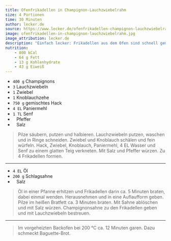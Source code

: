 ```yaml
---
title: Ofenfrikadellen in Champignon-Lauchzwiebelrahm
size: 4 Portionen
time: 30 Minuten
author: lecker.de
source: https://www.lecker.de/ofenfrikadellen-champignon-lauchzwiebelrahm-76345.html
image: ofenfrikadellen-in-champignon-lauchzwiebelrahm.jpg
image_attribution: lecker.de
description: "Einfach lecker: Frikadellen aus dem Ofen sind schnell gemacht. Im Ofen verleihen die Buletten außerdem der Champignonsoße den letzten Pfiff."
nutrition:
	- 800 kCal
	- 64 g Fett
	- 13 g Kohlenhydrate
	- 43 g Eiweiß
---
```


* `400 g` Champignons
* `3` Lauchzwiebeln
* `1` Zwiebel
* `1` Knoblauchzehe
* `750 g` gemischtes Hack
* `4 EL` Paniermehl
* `1 TL` Senf
* ` ` Pfeffer
* ` ` Salz

> Pilze säubern, putzen und halbieren. Lauchzwiebeln putzen, waschen und
> in Ringe schneiden. Zwiebel und Knoblauch schälen und fein würfeln.
> Hack, Zwiebel, Knoblauch, Paniermehl, 4 EL Wasser und Senf zu einem
> glatten Teig verkneten. Mit Salz und Pfeffer würzen. Zu 4 Frikadellen
> formen.

---

* `4 EL` Öl
* `200 g` Schlagsahne
* ` ` Salz

> Öl in einer Pfanne erhitzen und Frikadellen darin ca. 5 Minuten braten,
> dabei einmal wenden. Herausnehmen und in eine Auflaufform geben. Pilze
> im heißen Bratfett ca. 3 Minuten braten. Mit Sahne ablöschen und
> mit Salz würzen. Champignonsahne zu den Frikadellen geben und mit
> Lauchzwiebeln bestreuen.

---

> Im vorgeheizten Backofen bei 200 °C ca. 12 Minuten garen. Dazu schmeckt
> Baguette-Brot.
